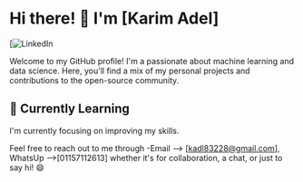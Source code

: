 

#             Hi there! 👋 I'm [Karim Adel]

[![LinkedIn](https://www.linkedin.com/in/karim-adel-79b9201bb/)


Welcome to my GitHub profile! I'm a passionate about machine learning and data science. Here, you'll find a mix of my personal projects and contributions to the open-source community.


## 🌱 Currently Learning

I'm currently focusing on improving my skills.


Feel free to reach out to me through -Email --> [kadl83228@gmail.com], WhatsUp -->[01157112613] whether it's for collaboration, a chat, or just to say hi! 😄
